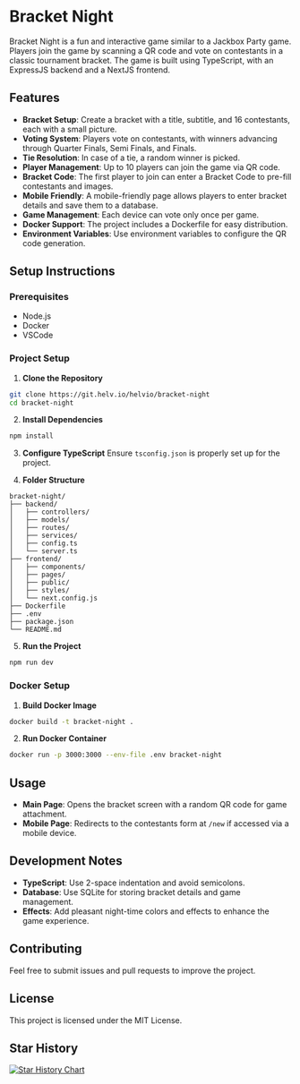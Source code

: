 # Bracket Night

Bracket Night is a fun and interactive game similar to a Jackbox Party game. Players join the game by scanning a QR code and vote on contestants in a classic tournament bracket. The game is built using TypeScript, with an ExpressJS backend and a NextJS frontend. 

## Features

- **Bracket Setup**: Create a bracket with a title, subtitle, and 16 contestants, each with a small picture.
- **Voting System**: Players vote on contestants, with winners advancing through Quarter Finals, Semi Finals, and Finals.
- **Tie Resolution**: In case of a tie, a random winner is picked.
- **Player Management**: Up to 10 players can join the game via QR code.
- **Bracket Code**: The first player to join can enter a Bracket Code to pre-fill contestants and images.
- **Mobile Friendly**: A mobile-friendly page allows players to enter bracket details and save them to a database.
- **Game Management**: Each device can vote only once per game.
- **Docker Support**: The project includes a Dockerfile for easy distribution.
- **Environment Variables**: Use environment variables to configure the QR code generation.

## Setup Instructions

### Prerequisites

- Node.js
- Docker
- VSCode

### Project Setup

1. **Clone the Repository**
  ```bash
  git clone https://git.helv.io/helvio/bracket-night
  cd bracket-night
  ```

2. **Install Dependencies**
  ```bash
  npm install
  ```

3. **Configure TypeScript**
  Ensure `tsconfig.json` is properly set up for the project.

4. **Folder Structure**
  ```
  bracket-night/
  ├── backend/
  │   ├── controllers/
  │   ├── models/
  │   ├── routes/
  │   ├── services/
  │   ├── config.ts
  │   └── server.ts
  ├── frontend/
  │   ├── components/
  │   ├── pages/
  │   ├── public/
  │   ├── styles/
  │   └── next.config.js
  ├── Dockerfile
  ├── .env
  ├── package.json
  └── README.md
  ```

5. **Run the Project**
  ```bash
  npm run dev
  ```

### Docker Setup

1. **Build Docker Image**
  ```bash
  docker build -t bracket-night .
  ```

2. **Run Docker Container**
  ```bash
  docker run -p 3000:3000 --env-file .env bracket-night
  ```

## Usage

- **Main Page**: Opens the bracket screen with a random QR code for game attachment.
- **Mobile Page**: Redirects to the contestants form at `/new` if accessed via a mobile device.

## Development Notes

- **TypeScript**: Use 2-space indentation and avoid semicolons.
- **Database**: Use SQLite for storing bracket details and game management.
- **Effects**: Add pleasant night-time colors and effects to enhance the game experience.

## Contributing

Feel free to submit issues and pull requests to improve the project.

## License

This project is licensed under the MIT License.

## Star History

[![Star History Chart](https://api.star-history.com/svg?repos=helv-io/bracket-night&type=Date&theme=dark)](https://www.star-history.com/#helv-io/bracket-night&Date)